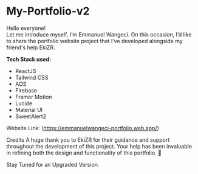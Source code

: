 # My-Portfolio-v2  
Hello everyone!  
Let me introduce myself, I’m Emmanuel Wangeci. On this occasion, I’d like to share the portfolio website project that I’ve developed alongside my friend's help EkiZR.  

**Tech Stack used:**  
- ReactJS  
- Tailwind CSS  
- AOS  
- Firebase  
- Framer Motion  
- Lucide  
- Material UI  
- SweetAlert2  

Website Link: (https://emmanuelwangeci-portfolio.web.app/)

















Credits
A huge thank you to EkiZR for their guidance and support throughout the development of this project. Your help has been invaluable in refining both the design and functionality of this portfolio. 🙌

Stay Tuned for an Upgraded Version.
